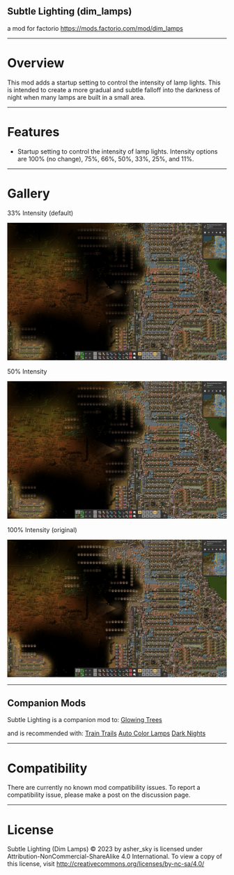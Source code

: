 ## Subtle Lighting (dim_lamps)
a mod for factorio
https://mods.factorio.com/mod/dim_lamps

---------------------
# Overview
This mod adds a startup setting to control the intensity of lamp lights. This is intended to create a more gradual and subtle falloff into the darkness of night when many lamps are built in a small area.

---------------------
# Features

- Startup setting to control the intensity of lamp lights. Intensity options are 100% (no change), 75%, 66%, 50%, 33%, 25%, and 11%.

---------------------
# Gallery
33% Intensity (default)

![33% Intensity (default)](https://github.com/jingleheimer-schmidt/dim_lamps/blob/4553d4314c4aaf3b90d059912886a27664dc1f5e/gallery/medium/33.png)

50% Intensity

![50% Intensity](https://github.com/jingleheimer-schmidt/dim_lamps/blob/4553d4314c4aaf3b90d059912886a27664dc1f5e/gallery/medium/50.png)

100% Intensity (original)

![100% Intensity (original)](https://github.com/jingleheimer-schmidt/dim_lamps/blob/4553d4314c4aaf3b90d059912886a27664dc1f5e/gallery/medium/100.png)

---------------------
## Companion Mods
Subtle Lighting is a companion mod to:
[Glowing Trees](https://mods.factorio.com/mod/glowing_trees)

and is recommended with:
[Train Trails](https://mods.factorio.com/mod/train-trails)
[Auto Color Lamps](https://mods.factorio.com/mod/auto-color-lamps)
[Dark Nights](https://mods.factorio.com/mod/dark-nights)


---------------------
# Compatibility
There are currently no known mod compatibility issues. To report a compatibility issue, please make a post on the discussion page.

---------------------
# License
Subtle Lighting (Dim Lamps) © 2023 by asher_sky is licensed under Attribution-NonCommercial-ShareAlike 4.0 International.
To view a copy of this license, visit http://creativecommons.org/licenses/by-nc-sa/4.0/
